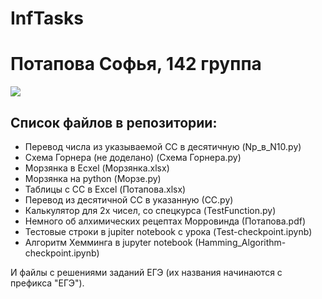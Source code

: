 # InfTasks
# Потапова Софья, 142 группа
![](https://aboutandroid.ru/wp-content/uploads/2015/06/%D0%97%D0%B2%D1%91%D0%B7%D0%B4%D0%BD%D0%BE%D0%B5-%D0%BD%D0%B5%D0%B1%D0%BE-9-600x338.jpg)

## Список файлов в репозитории:
- Перевод числа из указываемой СС в десятичную (Np_в_N10.py)
- Схема Горнера (не доделано) (Cхема Горнера.py)
- Морзянка в Ecxel (Морзянка.xlsx)
- Морзянка на python (Морзе.py)
- Таблицы с СС в Excel (Потапова.xlsx)
- Перевод из десятичной СС в указанную (СС.py)
- Калькулятор для 2х чисел, со спецкурса (TestFunction.py)
- Немного об алхимических рецептах Морровинда (Потапова.pdf)
- Тестовые строки в jupiter notebook c урока (Test-checkpoint.ipynb)
- Алгоритм Хемминга в jupyter notebook (Hamming_Algorithm-checkpoint.ipynb)

И файлы с решениями заданий ЕГЭ (их названия начинаются с префикса "ЕГЭ").
